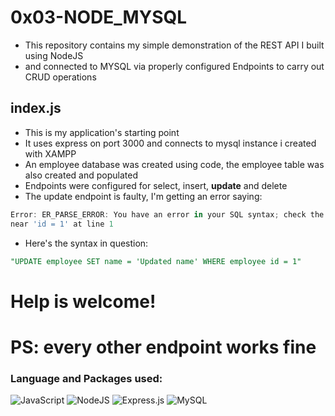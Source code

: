 # 0x03-NODE_MYSQL
* This repository contains my simple demonstration of the REST API I built using NodeJS 
* and connected to MYSQL via properly configured Endpoints to carry out CRUD operations

## index.js 
* This is my application's starting point
* It uses express on port 3000 and connects to mysql instance i created with XAMPP
* An employee database was created using code, the employee table was also created and populated
* Endpoints were configured for select, insert, **update** and delete
* The update endpoint is faulty, I'm getting an error saying:
```ts
Error: ER_PARSE_ERROR: You have an error in your SQL syntax; check the manual that corresponds to your MariaDB server version for the right syntax to use 
near 'id = 1' at line 1
```
* Here's the syntax in question:
```SQL
"UPDATE employee SET name = 'Updated name' WHERE employee id = 1"
```
# Help is welcome!
# PS: every other endpoint works fine
### Language and Packages used:
![JavaScript](https://img.shields.io/badge/javascript-%23323330.svg?style=for-the-badge&logo=javascript&logoColor=%23F7DF1E)
![NodeJS](https://img.shields.io/badge/node.js-6DA55F?style=for-the-badge&logo=node.js&logoColor=white)
![Express.js](https://img.shields.io/badge/express.js-%23404d59.svg?style=for-the-badge&logo=express&logoColor=%2361DAFB)
![MySQL](https://img.shields.io/badge/mysql-%2300f.svg?style=for-the-badge&logo=mysql&logoColor=white)
